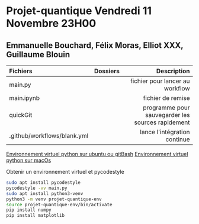 # Projet-quantique Vendredi 11 Novembre 23H00
## Emmanuelle Bouchard, Félix Moras, Elliot XXX, Guillaume Blouin

|Fichiers|Dossiers|Description|
|:---|---|---:|
|main.py| |fichier pour lancer au workflow|
|main.ipynb| |fichier de remise|
|quickGit| |programme pour sauvegarder les sources rapidement|
|.github/workflows/blank.yml| |lance l'intégration continue|

[Environnement virtuel python sur ubuntu ou gitBash](https://thkernel.medium.com/comment-cr%C3%A9er-un-environnement-virtuel-python-sur-ubuntu-18-04-gikspirit-3fad29d284e1)
[Environnement virtuel python sur macOs](https://www.studytonight.com/post/python-virtual-environment-setup-on-mac-osx-easiest-way)


Obtenir un environnement virtuel et pycodestyle
```bash
sudo apt install pycodestyle
pycodestyle -vv main.py
sudo apt install python3-venv
python3 -m venv projet-quantique-env
source projet-quantique-env/bin/activate
pip install numpy
pip install matplotlib
```
